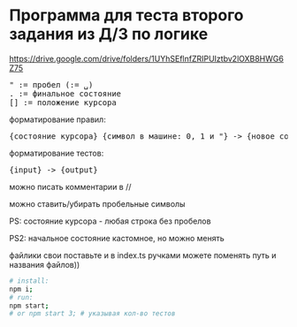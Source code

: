 # Программа для теста второго задания из Д/З по логике

https://drive.google.com/drive/folders/1UYhSEflnfZRIPUIztbv2lOXB8HWG6Z75

<pre>
" := пробел (:= ␣)
. := финальное состояние
[] := положение курсора
</pre>

форматирование правил:
<pre>
{состояние курсора} {символ в машине: 0, 1 и "} -> {новое состояние курсора} {новый символ} {тип сдвига: L, R или . у конечного состояния}
</pre>

форматирование тестов:
<pre>
{input} -> {output}
</pre>

можно писать комментарии в //

можно ставить/убирать пробельные символы

PS: состояние курсора - любая строка без пробелов

PS2: начальное состояние кастомное, но можно менять 

файлики свои поставьте и в index.ts ручками можете поменять путь и названия файлов))

```bash
# install: 
npm i; 
# run: 
npm start; 
# or npm start 3; # указывая кол-во тестов
```